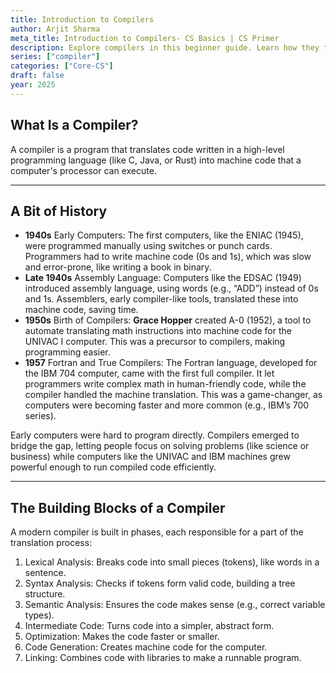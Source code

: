 ```yaml
---
title: Introduction to Compilers
author: Arjit Sharma
meta_title: Introduction to Compilers- CS Basics | CS Primer
description: Explore compilers in this beginner guide. Learn how they translate code and their role in programming and computer science.
series: ["compiler"]
categories: ["Core-CS"]
draft: false
year: 2025
---
```


## What Is a Compiler?

A compiler is a program that translates code written in a high-level programming language (like C, Java, or Rust) into machine code that a computer's processor can execute. 

---

## A Bit of History

- **1940s** Early Computers: The first computers, like the ENIAC (1945), were programmed manually using switches or punch cards. Programmers had to write machine code (0s and 1s), which was slow and error-prone, like writing a book in binary.
- **Late 1940s** Assembly Language: Computers like the EDSAC (1949) introduced assembly language, using words (e.g., “ADD”) instead of 0s and 1s. Assemblers, early compiler-like tools, translated these into machine code, saving time.
- **1950s** Birth of Compilers: **Grace Hopper** created A-0 (1952), a tool to automate translating math instructions into machine code for the UNIVAC I computer. This was a precursor to compilers, making programming easier.
- **1957** Fortran and True Compilers: The Fortran language, developed for the IBM 704 computer, came with the first full compiler. It let programmers write complex math in human-friendly code, while the compiler handled the machine translation. This was a game-changer, as computers were becoming faster and more common (e.g., IBM’s 700 series).

Early computers were hard to program directly. Compilers emerged to bridge the gap, letting people focus on solving problems (like science or business) while computers like the UNIVAC and IBM machines grew powerful enough to run compiled code efficiently.

---

## The Building Blocks of a Compiler

A modern compiler is built in phases, each responsible for a part of the translation process:

1. Lexical Analysis: Breaks code into small pieces (tokens), like words in a sentence.
2. Syntax Analysis: Checks if tokens form valid code, building a tree structure.
3. Semantic Analysis: Ensures the code makes sense (e.g., correct variable types).
4. Intermediate Code: Turns code into a simpler, abstract form.
5. Optimization: Makes the code faster or smaller.
6. Code Generation: Creates machine code for the computer.
7. Linking: Combines code with libraries to make a runnable program.